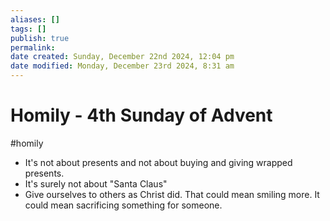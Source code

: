 ```yaml
---
aliases: []
tags: []
publish: true
permalink:
date created: Sunday, December 22nd 2024, 12:04 pm
date modified: Monday, December 23rd 2024, 8:31 am
---
```


# Homily - 4th Sunday of Advent

#homily

- It's not about presents and not about buying and giving wrapped presents. 
- It's surely not about "Santa Claus"
- Give ourselves to others as Christ did.  That could mean smiling more.  It could mean sacrificing something for someone.